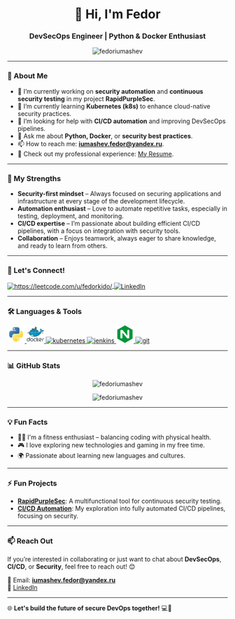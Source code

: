 <h1 align="center">👋 Hi, I'm Fedor</h1>
<h3 align="center">DevSecOps Engineer | Python & Docker Enthusiast</h3>

<p align="center">
  <img src="https://komarev.com/ghpvc/?username=fedoriumashev&label=Profile%20views&color=0e75b6&style=flat" alt="fedoriumashev" />
</p>

---

### 🚀 About Me

- 🔭 I’m currently working on **security automation** and **continuous security testing** in my project **RapidPurpleSec**.
- 🌱 I’m currently learning **Kubernetes (k8s)** to enhance cloud-native security practices.
- 🤝 I’m looking for help with **CI/CD automation** and improving DevSecOps pipelines.
- 💬 Ask me about **Python, Docker**, or **security best practices**.
- 📫 How to reach me: **iumashev.fedor@yandex.ru**.
- 📄 Check out my professional experience: [My Resume](https://hh.ru/resume/913ebdf8ff0e76e99c0039ed1f67764c304f63).

---

### 🌟 My Strengths

- **Security-first mindset** – Always focused on securing applications and infrastructure at every stage of the development lifecycle.
- **Automation enthusiast** – Love to automate repetitive tasks, especially in testing, deployment, and monitoring.
- **CI/CD expertise** – I’m passionate about building efficient CI/CD pipelines, with a focus on integration with security tools.
- **Collaboration** – Enjoys teamwork, always eager to share knowledge, and ready to learn from others.

---

### 💬 Let's Connect!

<p align="left">
  <a href="https://www.leetcode.com/https://leetcode.com/u/fedorkido/" target="blank">
    <img align="center" src="https://raw.githubusercontent.com/rahuldkjain/github-profile-readme-generator/master/src/images/icons/Social/leet-code.svg" alt="https://leetcode.com/u/fedorkido/" height="30" width="40" />
  </a>
  <a href="https://www.linkedin.com/in/fedoriumashev/" target="blank">
    <img align="center" src="https://upload.wikimedia.org/wikipedia/commons/thumb/8/81/LinkedIn_icon.svg/1200px-LinkedIn_icon.svg.png" alt="LinkedIn" height="30" width="30" />
  </a>
</p>

---

### 🛠️ Languages & Tools

<p align="left"> 
  <a href="https://www.python.org" target="_blank" rel="noreferrer">
    <img src="https://raw.githubusercontent.com/devicons/devicon/master/icons/python/python-original.svg" alt="python" width="40" height="40"/>
  </a> 
  <a href="https://www.docker.com/" target="_blank" rel="noreferrer">
    <img src="https://raw.githubusercontent.com/devicons/devicon/master/icons/docker/docker-original-wordmark.svg" alt="docker" width="40" height="40"/>
  </a> 
  <a href="https://www.kubernetes.io" target="_blank" rel="noreferrer">
    <img src="https://www.vectorlogo.zone/logos/kubernetes/kubernetes-icon.svg" alt="kubernetes" width="40" height="40"/>
  </a> 
  <a href="https://www.jenkins.io" target="_blank" rel="noreferrer">
    <img src="https://www.vectorlogo.zone/logos/jenkins/jenkins-icon.svg" alt="jenkins" width="40" height="40"/>
  </a> 
  <a href="https://www.nginx.com" target="_blank" rel="noreferrer">
    <img src="https://raw.githubusercontent.com/devicons/devicon/master/icons/nginx/nginx-original.svg" alt="nginx" width="40" height="40"/>
  </a> 
  <a href="https://www.git-scm.com/" target="_blank" rel="noreferrer">
    <img src="https://www.vectorlogo.zone/logos/git-scm/git-scm-icon.svg" alt="git" width="40" height="40"/>
  </a>
</p>

---

### 📊 GitHub Stats

<p align="center">
  <img src="https://github-readme-stats.vercel.app/api?username=fedoriumashev&show_icons=true&count_private=true&theme=dark&hide=prs&locale=en" alt="fedoriumashev" />
</p>

<p align="center">
  <img src="https://github-readme-streak-stats.herokuapp.com/?user=fedoriumashev&theme=dark" alt="fedoriumashev" />
</p>

---

### 💡 Fun Facts

- 🏋️‍♂️ I'm a fitness enthusiast – balancing coding with physical health.
- 🎮 I love exploring new technologies and gaming in my free time.
- 🌍 Passionate about learning new languages and cultures.

---

### ⚡ Fun Projects

- **[RapidPurpleSec](https://github.com/FedorIumashev/RapidPurpleSec)**: A multifunctional tool for continuous security testing.
- **[CI/CD Automation](https://github.com/FedorIumashev/CI-CD-Automation)**: My exploration into fully automated CI/CD pipelines, focusing on security.

---

### 📫 Reach Out

If you’re interested in collaborating or just want to chat about **DevSecOps**, **CI/CD**, or **Security**, feel free to reach out! 😊

📧 Email: **iumashev.fedor@yandex.ru**  
🔗 [LinkedIn](https://www.linkedin.com/in/fedoriumashev/)

---

🌐 **Let's build the future of secure DevOps together!** 💻🔐

